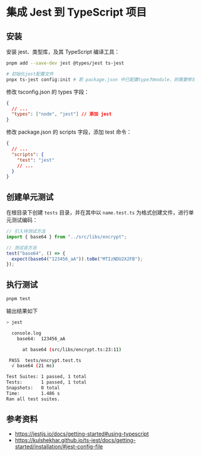 # 集成 Jest 到 TypeScript 项目

## 安装

安装 jest、类型库，及其 TypeScript 编译工具：

```bash
pnpm add --save-dev jest @types/jest ts-jest

# 初始化jest配置文件
pnpx ts-jest config:init # 若 package.json 中已配置type为module，则需要修改生成后的jest.config.js 后缀名为 .ts
```

修改 tsconfig.json 的 types 字段：

```json
{
  // ...
  "types": ["node", "jest"] // 添加 jest
}
```

修改 package.json 的 scripts 字段，添加 test 命令：

```json
{
  // ...
  "scripts": {
    "test": "jest"
    // ...
  }
}
```

## 创建单元测试

在根目录下创建 `tests` 目录，并在其中以 `name.test.ts` 为格式创建文件，进行单元测试编码：

```typescript
// 引入待测试方法
import { base64 } from "../src/libs/encrypt";

// 测试该方法
test("base64", () => {
  expect(base64("123456_aA")).toBe("MTIzNDU2X2FB");
});
```

## 执行测试

```bash
pnpm test
```

输出结果如下

```bash
> jest

  console.log
    base64:  123456_aA

      at base64 (src/libs/encrypt.ts:23:11)

 PASS  tests/encrypt.test.ts
  √ base64 (21 ms)

Test Suites: 1 passed, 1 total
Tests:       1 passed, 1 total
Snapshots:   0 total
Time:        1.486 s
Ran all test suites.
```

## 参考资料

- https://jestjs.io/docs/getting-started#using-typescript
- https://kulshekhar.github.io/ts-jest/docs/getting-started/installation/#jest-config-file
